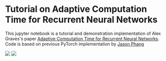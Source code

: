 # Tutorial on Adaptive Computation Time for Recurrent Neural Networks

This jupyter notebook is a tutorial and demonstration implementation of Alex Graves's paper [Adaptive Computation Time for Recurrent Neural Networks](https://arxiv.org/pdf/1603.08983.pdf). Code is based on previous PyTorch implementation by [Jason Phang](https://github.com/zphang/adaptive-computation-time-pytorch)

<img src="https://media.arxiv-vanity.com/render-output/1687679/fig/parity_plot.png">

<img src="https://miro.medium.com/max/1972/1*5dULqBM2KKGlQTHrKCeR3Q.png">
